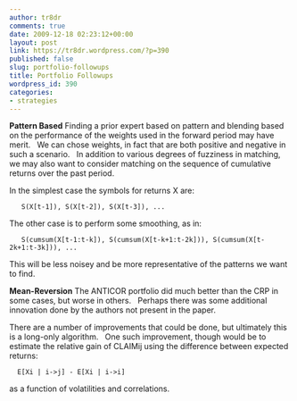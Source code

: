 ```yaml
---
author: tr8dr
comments: true
date: 2009-12-18 02:23:12+00:00
layout: post
link: https://tr8dr.wordpress.com/?p=390
published: false
slug: portfolio-followups
title: Portfolio Followups
wordpress_id: 390
categories:
- strategies
---
```


**Pattern Based**
Finding a prior expert based on pattern and blending based on the performance of the weights used in the forward period may have merit.   We can chose weights, in fact that are both positive and negative in such a scenario.   In addition to various degrees of fuzziness in matching, we may also want to consider matching on the sequence of cumulative returns over the past period.

In the simplest case the symbols for returns X are:

    
       S(X[t-1]), S(X[t-2]), S(X[t-3]), ...


The other case is to perform some smoothing, as in:

    
       S(cumsum(X[t-1:t-k]), S(cumsum(X[t-k+1:t-2k])), S(cumsum(X[t-2k+1:t-3k])), ...


This will be less noisey and be more representative of the patterns we want to find.

**Mean-Reversion**
The ANTICOR portfolio did much better than the CRP in some cases, but worse in others.   Perhaps there was some additional innovation done by the authors not present in the paper.

There are a number of improvements that could be done, but ultimately this is a long-only algorithm.   One such improvement, though would be to estimate the relative gain of CLAIMij using the difference between expected returns:

    
      E[Xi | i->j] - E[Xi | i->i]


as a function of volatilities and correlations.

